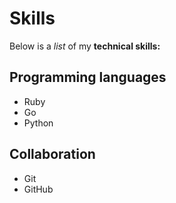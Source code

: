 # Skills

Below is a _list_ of my **technical skills:**

## Programming languages
- Ruby
- Go
- Python

## Collaboration
- Git
- GitHub

